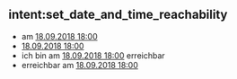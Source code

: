 ## intent:set_date_and_time_reachability
- am [18.09.2018 18:00](reachability_date)
- [18.09.2018 18:00](callback_phone_number)
- ich bin am [18.09.2018 18:00](callback_phone_number) erreichbar
- erreichbar am [18.09.2018 18:00](callback_phone_number)